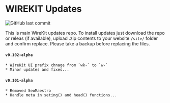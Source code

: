 # WIREKIT Updates

![GitHub last commit](https://img.shields.io/github/last-commit/kreativan/wirekit-updates)

This is main WireKit updates repo. To install updates just download the repo or releas (if available), upload .zip contents to your website `/site/` folder and confirm replace. Please take a backup before replacing the files.

#### `v0.102-alpha`
```
* WireKit UI prefix chnage from `wk-` to `w-`
* Minor updates and fixes...
```

#### `v0.101-alpha`
```
* Removed SeoMaestro
* Handle meta in seting() and head() functions...
```
